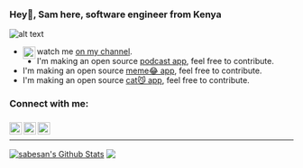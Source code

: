 ### Hey👋, Sam here, software engineer from Kenya

![alt text](https://media.giphy.com/media/xJjs8eGVbjNYY/giphy.gif)


- <img align="left" alt="Sababuvercetti | Youtube" width="22px" src="https://cdn2.iconfinder.com/data/icons/social-media-2285/512/1_Youtube_colored_svg-512.png" /> watch me [on my channel](https://www.youtube.com/channel/UCqrK_qUx6OZWxjHOVmZ8Pyg).
- I'm making an open source [podcast app](https://github.com/sababuvercetti/podcastic), feel free to contribute.
- I'm making an open source [meme😂 app](https://github.com/sababuvercetti/meem), feel free to contribute.
- I'm making an open source [cat😼 app](https://github.com/sababuvercetti/el_gato), feel free to contribute.


### Connect with me:


###
[<img align="left" alt="Sabesan | Twitter" width="22px" height="22px" src="https://cdn2.iconfinder.com/data/icons/social-media-2285/512/1_Twitter2_colored_svg-512.png" />][twitter]
[<img align="left" alt="Sabesan | LinkedIn" width="22px" height="22px" src="https://cdn2.iconfinder.com/data/icons/social-media-2285/512/1_Linkedin_unofficial_colored_svg-512.png" />][linkedin]
[<img align="left" alt="Sabesan | Instagram" width="22px" height="22px" src="https://cdn2.iconfinder.com/data/icons/social-media-2285/512/1_Instagram_colored_svg_1-512.png" />][instagram]
###
<br />

---

[twitter]: https://twitter.com/sababuvercetti
[instagram]: https://www.instagram.com/sababuvercetti
[linkedin]: https://www.linkedin.com/in/sababuvercetti

<a href="https://github.com/sababuvercetti">
<img align="center" alt="sabesan's Github Stats" src="https://github-readme-stats.codestackr.vercel.app/api?username=sababuvercetti&show_icons=true&hide_border=true&count_private=true&include_all_commits=true&theme=radical" /></a>
<a href="https://github.com/sababuvercetti">
  <img align="center" src="https://github-readme-stats.anuraghazra1.vercel.app/api/top-langs/?username=sababuvercetti&layout=compact&theme=radical" />
</a>



